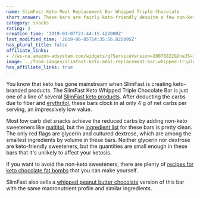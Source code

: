 ```yaml
---
name: SlimFast Keto Meal Replacement Bar Whipped Triple Chocolate
short_answer: These bars are fairly keto-friendly despite a few non-keto sweeteners.
category: snacks
rating: 3
creation_time: '2019-01-07T23:44:15.422000Z'
last_modified_time: '2019-06-05T14:35:56.825095Z'
has_plural_title: false
affiliate_links:
- //ws-na.amazon-adsystem.com/widgets/q?ServiceVersion=20070822&OneJS=1&Operation=GetAdHtml&MarketPlace=US&source=ss&ref=as_ss_li_til&ad_type=product_link&tracking_id=isitketo-20&language=en_US&marketplace=amazon&region=US&placement=B07JRBBXXN&asins=B07JRBBXXN&linkId=b68e01099ecbe9a912078e9e74372357&show_border=true&link_opens_in_new_window=true
image: ../food-images/slimfast-keto-meal-replacement-bar-whipped-triple-chocolate.jpg
has_affiliate_links: true
---
```

You know that keto has gone mainstream when SlimFast is creating keto-branded products. The SlimFast Keto Whipped Triple Chocolate Bar is just one of a line of several [SlimFast keto products](https://amzn.to/2H2kmr6). After deducting the carbs due to fiber and [erythritol](/erythritol), these bars clock in at only 4 g of net carbs per serving, an impressively low value.

Most low carb diet snacks achieve the reduced carbs by adding non-keto sweeteners like [maltitol](/maltitol), but the [ingredient list](https://slimfast.com/products/keto-meal-bars/whipped-triple-chocolate) for these bars is pretty clean. The only red flags are glycerin and cultured dextrose, which are among the smallest ingredients by volume in these bars. Neither glycerin nor dextrose are keto-friendly sweeteners, but the quantities are small enough in these bars that it's unlikely to affect your ketosis.

If you want to avoid the non-keto sweeteners, there are plenty of [recipes for keto chocolate fat bombs](https://recipe-search.isitketo.org/?q=chocolate%20"fat%20bomb") that you can make yourself.

SlimFast also sells a [whipped peanut butter chocolate](/slimfast-keto-meal-replacement-bar-whipped-peanut-butter-chocolate) version of this bar with the same macronutrient profile and similar ingredients.
